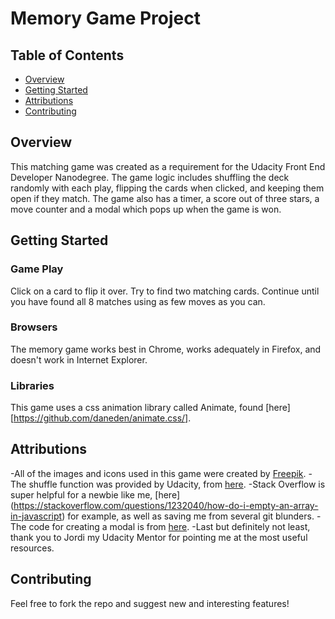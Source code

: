 # Memory Game Project

## Table of Contents

* [Overview](#overview)
* [Getting Started](#gettingstarted)
* [Attributions](#attributions)
* [Contributing](#contributing)

## Overview

This matching game was created as a requirement for the Udacity Front End Developer Nanodegree. The game logic includes shuffling the deck randomly with each play, flipping the cards when clicked, and keeping them open if they match.  The game also has a timer, a score out of three stars, a move counter and a modal which pops up when the game is won.

## Getting Started

### Game Play
Click on a card to flip it over. Try to find two matching cards. Continue until you have found all 8 matches using as few moves as you can.

### Browsers
The memory game works best in Chrome, works adequately in Firefox, and doesn't work in Internet Explorer.

### Libraries
This game uses a css animation library called Animate, found [here][https://github.com/daneden/animate.css/].

## Attributions
-All of the images and icons used in this game were created by [Freepik](www.freepik.com).
-The shuffle function was provided by Udacity, from [here](http://stackoverflow.com/a/2450976).
-Stack Overflow is super helpful for a newbie like me, [here] (https://stackoverflow.com/questions/1232040/how-do-i-empty-an-array-in-javascript) for example, as well as saving me from several git blunders.
-The code for creating a modal is from [here](https://www.w3schools.com/howto/howto_css_modals.asp).
-Last but definitely not least, thank you to Jordi my Udacity Mentor for pointing me at the most useful resources.

## Contributing

Feel free to fork the repo and suggest new and interesting features! 